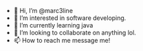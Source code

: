 - 👋 Hi, I’m @marc3line
- 👀 I’m interested in software developing.
- 🌱 I’m currently learning java
- 💞️ I’m looking to collaborate on anything lol.
- 📫 How to reach me message me!

<!---
marc3line/marc3line is a ✨ special ✨ repository because its `README.md` (this file) appears on your GitHub profile.
You can click the Preview link to take a look at your changes.
--->
